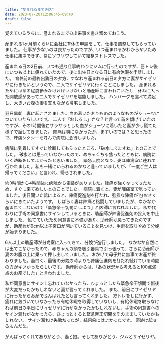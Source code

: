 ```yaml
---
title: "産まれるまでの話"
date: 2023-07-20T12:06:45+09:00
draft: false
---
```


覚えているうちに、産まれるまでの出来事を書き留めておこう。

産まれる1ヶ月前くらいに会社に育休の申請をして、仕事を調整してもらっていました。
仕事が少ないのは良かったのですが、いつ産まれるかわからないため仕事に集中できず、常にソワソワしていて結構ストレスでした。

産まれる日の2日前、いつも通り仕事終わりにジムに行ったのですが、筋トレ後にいつも以上に疲れていたので、後に出生日となる日に有給休暇を申請しました。
育休前の最終出勤日の夕方、すなわち産まれる前日の夕方に妻がサイゼリヤに行きたいというので、二人でサイゼリヤに行くことにしました。
産まれるためにはある程度歩かなければいけないと助産師に言われていたし、休みに入った開放感があって二人でサイゼリヤを堪能しました。
ハンバーグを食べて満足し、大きいお腹の妻を支えながら帰宅しました。  

翌日早朝、妻に起こされました。血の着いたおりもののようなものがショーツについていたらしいです。
二人で「おしるし」かな？と言って首を傾げていたのですが、その1時間後にサラサラとした血がショーツに着いたと妻が少し慌てた様子で話してきました。
陣痛は特になかったが、まずいのでは？と思ったので、陣痛タクシーを呼んで病院に急行しました。

病院に到着してすぐに診断してもらったところ、「破水してますね」とのことでした。
破水とは思っていなかったので、めちゃくちゃ焦ったとともに、病院にいく決断をしてよかったと思いました。
緊急入院となり、妻は陣痛室に連れて行かれました。私も一緒にいられるのかなと思っていましたが、「一度ご主人は帰ってください」と言われ、帰らされました。

約3時間から4時間後に病院から電話がありました。陣痛が強くなってきたため、すぐに来て欲しいとのことでした。
病院に着くと、妻が陣痛室で唸っていました。後日聞いた話によると、陣痛促進剤を打たれ、強烈な陣痛が1分おきくらいにきていたようです。
しばらく妻は陣痛と格闘していましたが、なかなか産まれてこないので「緊急帝王切開にしよう」と医師に言われました。
私が代わりに手術の同意書にサインしているときに、助産師が陣痛促進剤の投入を中止しました。
慌てていたため同意書に不備があり、助産師が戻ってきたのですが、助産師が9cm以上子宮口が開いていることを見つけ、手術を取りやめて分娩が始まりました。

6人以上の助産師が分娩室に入ってきて、分娩が進行しました。
なかなか自然には出てこなかったので、赤ちゃんの頭を吸引器具で引っ張って、さらに助産師が妻のお腹の上に乗って押し出していました。
おかげで母子共に無事でお産が終わりました。妻曰く、最後の分娩の時よりも陣痛促進剤を打たれ続けている時間の方がキツかったらしいです。
助産師からは、「あの状況から考えると100点満点のお産でした」と言われました。

私が同意書にサインし忘れていなかったら、ひょっとしたら緊急帝王切開で術後が大変だったかもしれないと妻が言ってくれました。
また、前日にサイゼリヤに行ったからお産でふんばれたとも言ってくれました。
筋トレをしに行かず、疲れに気づいていなかったら有給休暇を取得していないし、有給休暇を取らなければ前日の平日にサイゼリヤに行かなかったかもしれないし、手術の同意書へのサイン漏れがなかったら、ひょっとすると緊急帝王切開をそのまましていたかもしれない。
サイン漏れは失敗だったが、結果的にはよかったです。
奇跡は起きるもんだな。

がんばってくれてありがとう、妻と娘。そしてありがとう、ジムとサイゼリヤ。
